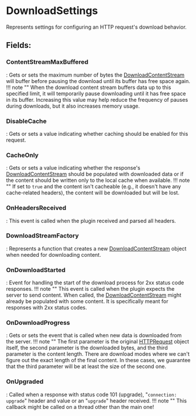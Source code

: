 # DownloadSettings

Represents settings for configuring an HTTP request's download behavior. 

## **Fields**:
### **ContentStreamMaxBuffered**
: Gets or sets the maximum number of bytes the [DownloadContentStream](../Response/DownloadContentStream.md) will buffer before pausing the download until its buffer has free space again. 
	!!! note ""
		When the download content stream buffers data up to this specified limit, it will temporarily pause downloading until it has free space in its buffer. Increasing this value may help reduce the frequency of pauses during downloads, but it also increases memory usage. 

### **DisableCache**
: Gets or sets a value indicating whether caching should be enabled for this request. 
### **CacheOnly**
: Gets or sets a value indicating whether the response's [DownloadContentStream](../Response/DownloadContentStream.md) should be populated with downloaded data or if the content should be written only to the local cache when available. 
	!!! note ""
		If set to `true` and the content isn't cacheable (e.g., it doesn't have any cache-related headers), the content will be downloaded but will be lost. 

### **OnHeadersReceived**
: This event is called when the plugin received and parsed all headers. 
### **DownloadStreamFactory**
: Represents a function that creates a new [DownloadContentStream](../Response/DownloadContentStream.md) object when needed for downloading content. 
### **OnDownloadStarted**
: Event for handling the start of the download process for 2xx status code responses. 
	!!! note ""
		This event is called when the plugin expects the server to send content. When called, the [DownloadContentStream](../Response/DownloadContentStream.md) might already be populated with some content. It is specifically meant for responses with 2xx status codes. 

### **OnDownloadProgress**
: Gets or sets the event that is called when new data is downloaded from the server. 
	!!! note ""
		The first parameter is the original [HTTPRequest](../HTTP/HTTPRequest.md) object itself, the second parameter is the downloaded bytes, and the third parameter is the content length. There are download modes where we can't figure out the exact length of the final content. In these cases, we guarantee that the third parameter will be at least the size of the second one. 

### **OnUpgraded**
: Called when a response with status code 101 (upgrade), "`connection: upgrade`" header and value or an "`upgrade`" header received. 
	!!! note ""
		This callback might be called on a thread other than the main one!
